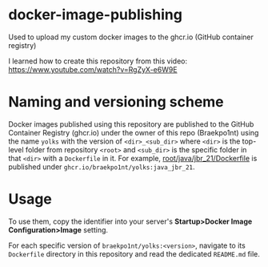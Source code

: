 # docker-image-publishing
Used to upload my custom docker images to the ghcr.io (GitHub container registry)

I learned how to create this repository from this video: https://www.youtube.com/watch?v=RgZyX-e6W9E

# Naming and versioning scheme

Docker images published using this repository are published to the GitHub Container Registry (ghcr.io) under the owner of this repo (Braekpo1nt) using the name `yolks` with the version of `<dir>_<sub_dir>` where `<dir>` is the top-level folder from repository `<root>` and `<sub_dir>` is the specific folder in that `<dir>` with a `Dockerfile` in it. For example, [root/java/jbr_21/Dockerfile](./java/jbr_21/Dockerfile) is published under `ghcr.io/braekpo1nt/yolks:java_jbr_21`.

# Usage

To use them, copy the identifier into your server's **Startup>Docker Image Configuration>Image** setting.

For each specific version of `braekpo1nt/yolks:<version>`, navigate to its `Dockerfile` directory in this repository and read the dedicated `README.md` file.
